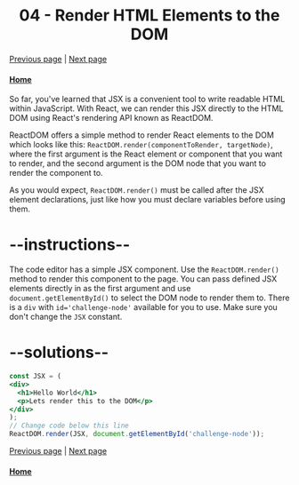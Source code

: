 # <center>04 - Render HTML Elements to the DOM</center>

[Previous page](03-add-comments-in-jsx.md) | [Next page](05-define-an-html-class-in-jsx.md)

#### [Home](01-create-a-simple-jsx-element.md) 

So far, you've learned that JSX is a convenient tool to write readable HTML within JavaScript. With React, we can render this JSX directly to the HTML DOM using React's rendering API known as ReactDOM.

ReactDOM offers a simple method to render React elements to the DOM which looks like this: `ReactDOM.render(componentToRender, targetNode)`, where the first argument is the React element or component that you want to render, and the second argument is the DOM node that you want to render the component to.

As you would expect, `ReactDOM.render()` must be called after the JSX element declarations, just like how you must declare variables before using them.

# --instructions--

The code editor has a simple JSX component. Use the `ReactDOM.render()` method to render this component to the page. You can pass defined JSX elements directly in as the first argument and use `document.getElementById()` to select the DOM node to render them to. There is a `div` with `id='challenge-node'` available for you to use. Make sure you don't change the `JSX` constant.

# --solutions--

```jsx
const JSX = (
<div>
  <h1>Hello World</h1>
  <p>Lets render this to the DOM</p>
</div>
);
// Change code below this line
ReactDOM.render(JSX, document.getElementById('challenge-node'));
```

[Previous page](03-add-comments-in-jsx.md) | [Next page](05-define-an-html-class-in-jsx.md)

#### [Home](https://github.com/beatlesm/beatlesm/tree/main/curriculum/challenges/03-front-end-development-libraries/react) 
